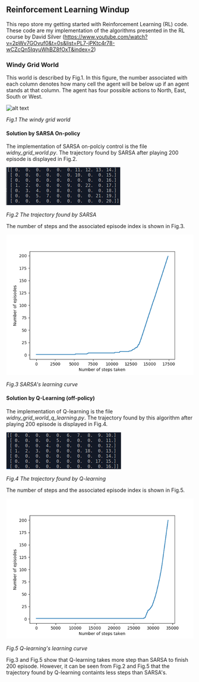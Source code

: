 ## Reinforcement Learning Windup

This repo store my getting started with Reinforcement Learning (RL) code. These code are my implementation of the algorithms presented in the RL course by David Silver (https://www.youtube.com/watch?v=2pWv7GOvuf0&t=0s&list=PL7-jPKtc4r78-wCZcQn5IqyuWhBZ8fOxT&index=2)

[//]: # (Image References)

[image1]: ./misc/windy_grid_world_sarsa.png
[image2]: ./misc/windy_grid_world_sarsa_traj.png
[image3]: ./misc/windy_grid_world_q_learning.png
[image4]: ./misc/windy_grid_world_q_learning_traj.png
[image5]: ./misc/windy_grid_world.png


### Windy Grid World
This world is described by Fig.1. In this figure, the number associated with each column denotes how many cell the agent will be below up if an agent stands at that column. The agent has four possible actions to North, East, South or West.

![alt text][image5]

*Fig.1 The windy grid world*

#### Solution by SARSA On-policy 
The implementation of SARSA on-polciy control is the file *widny_grid_world.py*. The trajectory found by SARSA after playing 200 episode is displayed in Fig.2.

![alt text][image2]

*Fig.2 The trajectory found by SARSA*

The number of steps and the associated episode index is shown in Fig.3.

![alt text][image1]

*Fig.3 SARSA's learning curve*

#### Solution by Q-Learning (off-policy) 
The implementation of Q-learning is the file *widny_grid_world_q_learning.py*. The trajectory found by this algorithm after playing 200 episode is displayed in Fig.4.

![alt text][image4]

*Fig.4 The trajectory found by Q-learning*

The number of steps and the associated episode index is shown in Fig.5.

![alt text][image3]

*Fig.5 Q-learning's learning curve*

Fig.3 and Fig.5 show that Q-learning takes more step than SARSA to finish 200 episode. However, it can be seen from Fig.2 and Fig.5 that the trajectory found by Q-learning containts less steps than SARSA's.
